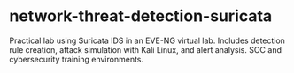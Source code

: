# network-threat-detection-suricata
Practical lab using Suricata IDS in an EVE-NG virtual lab. Includes detection rule creation, attack simulation with Kali Linux, and alert analysis. SOC and cybersecurity training environments.

